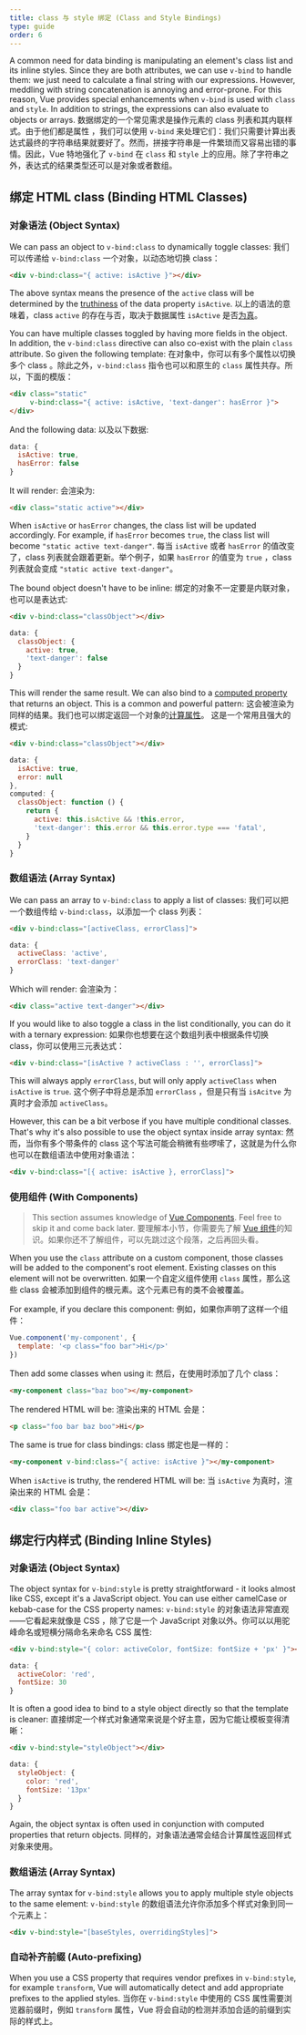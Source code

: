 ```yaml
---
title: class 与 style 绑定 (Class and Style Bindings)
type: guide
order: 6
---
```


A common need for data binding is manipulating an element's class list and its inline styles. Since they are both attributes, we can use `v-bind` to handle them: we just need to calculate a final string with our expressions. However, meddling with string concatenation is annoying and error-prone. For this reason, Vue provides special enhancements when `v-bind` is used with `class` and `style`. In addition to strings, the expressions can also evaluate to objects or arrays.
数据绑定的一个常见需求是操作元素的 class 列表和其内联样式。由于他们都是属性 ，我们可以使用 `v-bind` 来处理它们：我们只需要计算出表达式最终的字符串结果就要好了。然而，拼接字符串是一件繁琐而又容易出错的事情。因此，Vue 特地强化了 `v-bind` 在 `class` 和 `style` 上的应用。除了字符串之外，表达式的结果类型还可以是对象或者数组。

## 绑定 HTML class (Binding HTML Classes)

### 对象语法 (Object Syntax)

We can pass an object to `v-bind:class` to dynamically toggle classes:
我们可以传递给 `v-bind:class` 一个对象，以动态地切换 class：

``` html
<div v-bind:class="{ active: isActive }"></div>
```

The above syntax means the presence of the `active` class will be determined by the [truthiness](https://developer.mozilla.org/en-US/docs/Glossary/Truthy) of the data property `isActive`.
以上的语法的意味着，class `active` 的存在与否，取决于数据属性 `isActive` 是否[为真](https://developer.mozilla.org/en-US/docs/Glossary/Truthy)。

You can have multiple classes toggled by having more fields in the object. In addition, the `v-bind:class` directive can also co-exist with the plain `class` attribute. So given the following template:
在对象中，你可以有多个属性以切换多个 class 。除此之外，`v-bind:class` 指令也可以和原生的 `class` 属性共存。所以，下面的模版：

``` html
<div class="static"
     v-bind:class="{ active: isActive, 'text-danger': hasError }">
</div>
```

And the following data:
以及以下数据:

``` js
data: {
  isActive: true,
  hasError: false
}
```

It will render:
会渲染为:

``` html
<div class="static active"></div>
```

When `isActive` or `hasError` changes, the class list will be updated accordingly. For example, if `hasError` becomes `true`, the class list will become `"static active text-danger"`.
每当 `isActive` 或者 `hasError` 的值改变了，class 列表就会跟着更新。举个例子，如果 `hasError` 的值变为 `true` ，class 列表就会变成 `"static active text-danger"`。

The bound object doesn't have to be inline:
绑定的对象不一定要是内联对象，也可以是表达式:

``` html
<div v-bind:class="classObject"></div>
```
``` js
data: {
  classObject: {
    active: true,
    'text-danger': false
  }
}
```

This will render the same result. We can also bind to a [computed property](computed.html) that returns an object. This is a common and powerful pattern:
这会被渲染为同样的结果。我们也可以绑定返回一个对象的[计算属性](computed.html)。 这是一个常用且强大的模式:

``` html
<div v-bind:class="classObject"></div>
```
``` js
data: {
  isActive: true,
  error: null
},
computed: {
  classObject: function () {
    return {
      active: this.isActive && !this.error,
      'text-danger': this.error && this.error.type === 'fatal',
    }
  }
}
```

### 数组语法 (Array Syntax)

We can pass an array to `v-bind:class` to apply a list of classes:
我们可以把一个数组传给 `v-bind:class`，以添加一个 class 列表：

``` html
<div v-bind:class="[activeClass, errorClass]">
```
``` js
data: {
  activeClass: 'active',
  errorClass: 'text-danger'
}
```

Which will render:
会渲染为：

``` html
<div class="active text-danger"></div>
```

If you would like to also toggle a class in the list conditionally, you can do it with a ternary expression:
如果你也想要在这个数组列表中根据条件切换 class，你可以使用三元表达式：

``` html
<div v-bind:class="[isActive ? activeClass : '', errorClass]">
```

This will always apply `errorClass`, but will only apply `activeClass` when `isActive` is `true`.
这个例子中将总是添加 `errorClass` ，但是只有当 `isAcitve` 为真时才会添加 `activeClass`。

However, this can be a bit verbose if you have multiple conditional classes. That's why it's also possible to use the object syntax inside array syntax:
然而，当你有多个带条件的 class 这个写法可能会稍微有些啰嗦了，这就是为什么你也可以在数组语法中使用对象语法：

``` html
<div v-bind:class="[{ active: isActive }, errorClass]">
```

### 使用组件 (With Components)

> This section assumes knowledge of [Vue Components](components.html). Feel free to skip it and come back later.
> 要理解本小节，你需要先了解 [Vue 组件](components.html)的知识。如果你还不了解组件，可以先跳过这个段落，之后再回头看。

When you use the `class` attribute on a custom component, those classes will be added to the component's root element. Existing classes on this element will not be overwritten.
如果一个自定义组件使用 `class` 属性，那么这些 class 会被添加到组件的根元素。这个元素已有的类不会被覆盖。

For example, if you declare this component:
例如，如果你声明了这样一个组件：

``` js
Vue.component('my-component', {
  template: '<p class="foo bar">Hi</p>'
})
```

Then add some classes when using it:
然后，在使用时添加了几个 class：

``` html
<my-component class="baz boo"></my-component>
```

The rendered HTML will be:
渲染出来的 HTML 会是：

``` html
<p class="foo bar baz boo">Hi</p>
```

The same is true for class bindings:
class 绑定也是一样的：

``` html
<my-component v-bind:class="{ active: isActive }"></my-component>
```

When `isActive` is truthy, the rendered HTML will be:
当 `isActive` 为真时，渲染出来的 HTML 会是：

``` html
<div class="foo bar active"></div>
```

## 绑定行内样式 (Binding Inline Styles)

### 对象语法 (Object Syntax)

The object syntax for `v-bind:style` is pretty straightforward - it looks almost like CSS, except it's a JavaScript object. You can use either camelCase or kebab-case for the CSS property names:
`v-bind:style` 的对象语法非常直观——它看起来就像是 CSS ，除了它是一个 JavaScript 对象以外。你可以以用驼峰命名或短横分隔命名来命名 CSS 属性:

``` html
<div v-bind:style="{ color: activeColor, fontSize: fontSize + 'px' }"></div>
```
``` js
data: {
  activeColor: 'red',
  fontSize: 30
}
```

It is often a good idea to bind to a style object directly so that the template is cleaner:
直接绑定一个样式对象通常来说是个好主意，因为它能让模板变得清晰：

``` html
<div v-bind:style="styleObject"></div>
```
``` js
data: {
  styleObject: {
    color: 'red',
    fontSize: '13px'
  }
}
```

Again, the object syntax is often used in conjunction with computed properties that return objects.
同样的，对象语法通常会结合计算属性返回样式对象来使用。

### 数组语法 (Array Syntax)

The array syntax for `v-bind:style` allows you to apply multiple style objects to the same element:
`v-bind:style` 的数组语法允许你添加多个样式对象到同一个元素上：

``` html
<div v-bind:style="[baseStyles, overridingStyles]">
```

### 自动补齐前缀 (Auto-prefixing)

When you use a CSS property that requires vendor prefixes in `v-bind:style`, for example `transform`, Vue will automatically detect and add appropriate prefixes to the applied styles.
当你在 `v-bind:style` 中使用的 CSS 属性需要浏览器前缀时，例如 `transform` 属性，Vue 将会自动的检测并添加合适的前缀到实际的样式上。
